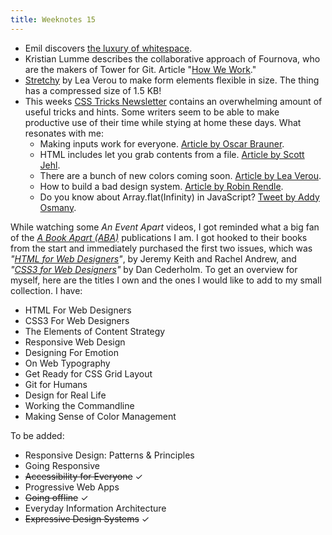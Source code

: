 ```yaml
---
title: Weeknotes 15
---
```

- Emil discovers [the luxury of whitespace](/2020-04-05-the-luxury-of-whitespace/).
- Kristian Lumme describes the collaborative approach of Fournova, who are the makers of Tower for Git. Article "[How We Work](https://www.git-tower.com/blog/how-we-work/)." 
- [Stretchy](http://leaverou.github.io/stretchy/) by Lea Verou to make form elements flexible in size. The thing has a compressed size of 1.5 KB!
- This weeks [CSS Tricks Newsletter](https://css-tricks.com/newsletter/193-new-colors-in-css-and-a-css-only-carousel/) contains an overwhelming amount of useful tricks and hints. Some writers seem to be able to make productive use of their time while stying at home these days. What resonates with me:
	- Making inputs work for everyone. [Article by Oscar Brauner](https://www.ovl.design/text/inclusive-inputs/).
	- HTML includes let you grab contents from a file. [Article by Scott Jehl](https://www.filamentgroup.com/lab/html-includes/).
	- There are a bunch of new colors coming soon. [Article by Lea Verou](http://lea.verou.me/2020/04/lch-colors-in-css-what-why-and-how/).
	- How to build a bad design system. [Article by Robin Rendle](https://css-tricks.com/how-to-build-a-bad-design-system/).
	- Do you know about Array.flat(Infinity) in JavaScript? [Tweet by Addy Osmany](https://twitter.com/addyosmani/status/1244897218630258688).

While watching some *An Event Apart* videos, I got reminded what a big fan of the *[A Book Apart (ABA)](https://abookapart.com/collections/books)* publications I am. I got hooked to their books from the start and immediately purchased the first two issues, which was *"[HTML for Web Designers](https://abookapart.com/products/html5-for-web-designers)"*, by Jeremy Keith and Rachel Andrew, and *"[CSS3 for Web Designers](https://abookapart.com/products/css3-for-web-designers)"* by Dan Cederholm. To get an overview for myself, here are the titles I own and the ones I would like to add to my small collection. I have:

- HTML For Web Designers
- CSS3 For Web Designers
- The Elements of Content Strategy
- Responsive Web Design
- Designing For Emotion
- On Web Typography
- Get Ready for CSS Grid Layout
- Git for Humans
- Design for Real Life
- Working the Commandline
- Making Sense of Color Management

To be added:

- Responsive Design: Patterns & Principles
- Going Responsive
- ~~Accessibility for Everyone~~ ✓ 
- Progressive Web Apps
- ~~Going offline~~ ✓
- Everyday Information Architecture
- ~~Expressive Design Systems~~ ✓